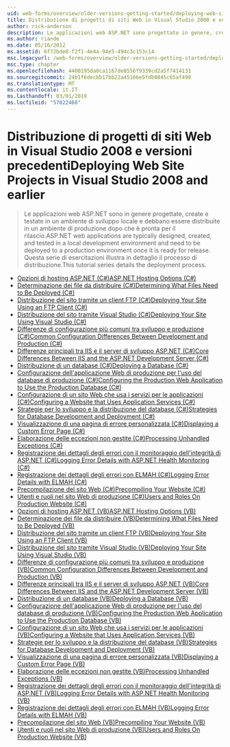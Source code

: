 ```yaml
---
uid: web-forms/overview/older-versions-getting-started/deploying-web-site-projects/index
title: Distribuzione di progetti di siti Web in Visual Studio 2008 e versioni precedenti | Microsoft Docs
author: rick-anderson
description: Le applicazioni web ASP.NET sono progettate in genere, creano e testati in un ambiente di sviluppo locale e devono essere distribuite a una o ambiente di produzione...
ms.author: riande
ms.date: 05/16/2012
ms.assetid: 6f72bde8-f2f1-4e4a-94e5-494c3c153c14
msc.legacyurl: /web-forms/overview/older-versions-getting-started/deploying-web-site-projects
msc.type: chapter
ms.openlocfilehash: 4400195da0ca1167de8556f9339cd2a5f7414131
ms.sourcegitcommit: 24b1f6decbb17bb22a45166e5fdb0845c65af498
ms.translationtype: MT
ms.contentlocale: it-IT
ms.lasthandoff: 03/01/2019
ms.locfileid: "57022468"
---
```

<a name="deploying-web-site-projects-in-visual-studio-2008-and-earlier"></a><span data-ttu-id="4ed3e-103">Distribuzione di progetti di siti Web in Visual Studio 2008 e versioni precedenti</span><span class="sxs-lookup"><span data-stu-id="4ed3e-103">Deploying Web Site Projects in Visual Studio 2008 and earlier</span></span>
====================
> <span data-ttu-id="4ed3e-104">Le applicazioni web ASP.NET sono in genere progettate, create e testate in un ambiente di sviluppo locale e debbano essere distribuite in un ambiente di produzione dopo che è pronta per il rilascio.</span><span class="sxs-lookup"><span data-stu-id="4ed3e-104">ASP.NET web applications are typically designed, created, and tested in a local development environment and need to be deployed to a production environment once it is ready for release.</span></span> <span data-ttu-id="4ed3e-105">Questa serie di esercitazioni illustra in dettaglio il processo di distribuzione.</span><span class="sxs-lookup"><span data-stu-id="4ed3e-105">This tutorial series details the deployment process.</span></span>


- [<span data-ttu-id="4ed3e-106">Opzioni di hosting ASP.NET (C#)</span><span class="sxs-lookup"><span data-stu-id="4ed3e-106">ASP.NET Hosting Options (C#)</span></span>](asp-net-hosting-options-cs.md)
- [<span data-ttu-id="4ed3e-107">Determinazione dei file da distribuire (C#)</span><span class="sxs-lookup"><span data-stu-id="4ed3e-107">Determining What Files Need to Be Deployed (C#)</span></span>](determining-what-files-need-to-be-deployed-cs.md)
- [<span data-ttu-id="4ed3e-108">Distribuzione del sito tramite un client FTP (C#)</span><span class="sxs-lookup"><span data-stu-id="4ed3e-108">Deploying Your Site Using an FTP Client (C#)</span></span>](deploying-your-site-using-an-ftp-client-cs.md)
- [<span data-ttu-id="4ed3e-109">Distribuzione del sito tramite Visual Studio (C#)</span><span class="sxs-lookup"><span data-stu-id="4ed3e-109">Deploying Your Site Using Visual Studio (C#)</span></span>](deploying-your-site-using-visual-studio-cs.md)
- [<span data-ttu-id="4ed3e-110">Differenze di configurazione più comuni tra sviluppo e produzione (C#)</span><span class="sxs-lookup"><span data-stu-id="4ed3e-110">Common Configuration Differences Between Development and Production (C#)</span></span>](common-configuration-differences-between-development-and-production-cs.md)
- [<span data-ttu-id="4ed3e-111">Differenze principali tra IIS e il server di sviluppo ASP.NET (C#)</span><span class="sxs-lookup"><span data-stu-id="4ed3e-111">Core Differences Between IIS and the ASP.NET Development Server (C#)</span></span>](core-differences-between-iis-and-the-asp-net-development-server-cs.md)
- [<span data-ttu-id="4ed3e-112">Distribuzione di un database (C#)</span><span class="sxs-lookup"><span data-stu-id="4ed3e-112">Deploying a Database (C#)</span></span>](deploying-a-database-cs.md)
- [<span data-ttu-id="4ed3e-113">Configurazione dell'applicazione Web di produzione per l'uso del database di produzione (C#)</span><span class="sxs-lookup"><span data-stu-id="4ed3e-113">Configuring the Production Web Application to Use the Production Database (C#)</span></span>](configuring-the-production-web-application-to-use-the-production-database-cs.md)
- [<span data-ttu-id="4ed3e-114">Configurazione di un sito Web che usa i servizi per le applicazioni (C#)</span><span class="sxs-lookup"><span data-stu-id="4ed3e-114">Configuring a Website that Uses Application Services (C#)</span></span>](configuring-a-website-that-uses-application-services-cs.md)
- [<span data-ttu-id="4ed3e-115">Strategie per lo sviluppo e la distribuzione del database (C#)</span><span class="sxs-lookup"><span data-stu-id="4ed3e-115">Strategies for Database Development and Deployment (C#)</span></span>](strategies-for-database-development-and-deployment-cs.md)
- [<span data-ttu-id="4ed3e-116">Visualizzazione di una pagina di errore personalizzata (C#)</span><span class="sxs-lookup"><span data-stu-id="4ed3e-116">Displaying a Custom Error Page (C#)</span></span>](displaying-a-custom-error-page-cs.md)
- [<span data-ttu-id="4ed3e-117">Elaborazione delle eccezioni non gestite (C#)</span><span class="sxs-lookup"><span data-stu-id="4ed3e-117">Processing Unhandled Exceptions (C#)</span></span>](processing-unhandled-exceptions-cs.md)
- [<span data-ttu-id="4ed3e-118">Registrazione dei dettagli degli errori con il monitoraggio dell'integrità di ASP.NET (C#)</span><span class="sxs-lookup"><span data-stu-id="4ed3e-118">Logging Error Details with ASP.NET Health Monitoring (C#)</span></span>](logging-error-details-with-asp-net-health-monitoring-cs.md)
- [<span data-ttu-id="4ed3e-119">Registrazione dei dettagli degli errori con ELMAH (C#)</span><span class="sxs-lookup"><span data-stu-id="4ed3e-119">Logging Error Details with ELMAH (C#)</span></span>](logging-error-details-with-elmah-cs.md)
- [<span data-ttu-id="4ed3e-120">Precompilazione del sito Web (C#)</span><span class="sxs-lookup"><span data-stu-id="4ed3e-120">Precompiling Your Website (C#)</span></span>](precompiling-your-website-cs.md)
- [<span data-ttu-id="4ed3e-121">Utenti e ruoli nel sito Web di produzione (C#)</span><span class="sxs-lookup"><span data-stu-id="4ed3e-121">Users and Roles On Production Website (C#)</span></span>](users-and-roles-on-the-production-website-cs.md)
- [<span data-ttu-id="4ed3e-122">Opzioni di hosting ASP.NET (VB)</span><span class="sxs-lookup"><span data-stu-id="4ed3e-122">ASP.NET Hosting Options (VB)</span></span>](asp-net-hosting-options-vb.md)
- [<span data-ttu-id="4ed3e-123">Determinazione dei file da distribuire (VB)</span><span class="sxs-lookup"><span data-stu-id="4ed3e-123">Determining What Files Need to Be Deployed (VB)</span></span>](determining-what-files-need-to-be-deployed-vb.md)
- [<span data-ttu-id="4ed3e-124">Distribuzione del sito tramite un client FTP (VB)</span><span class="sxs-lookup"><span data-stu-id="4ed3e-124">Deploying Your Site Using an FTP Client (VB)</span></span>](deploying-your-site-using-an-ftp-client-vb.md)
- [<span data-ttu-id="4ed3e-125">Distribuzione del sito tramite Visual Studio (VB)</span><span class="sxs-lookup"><span data-stu-id="4ed3e-125">Deploying Your Site Using Visual Studio (VB)</span></span>](deploying-your-site-using-visual-studio-vb.md)
- [<span data-ttu-id="4ed3e-126">Differenze di configurazione più comuni tra sviluppo e produzione (VB)</span><span class="sxs-lookup"><span data-stu-id="4ed3e-126">Common Configuration Differences Between Development and Production (VB)</span></span>](common-configuration-differences-between-development-and-production-vb.md)
- [<span data-ttu-id="4ed3e-127">Differenze principali tra IIS e il server di sviluppo ASP.NET (VB)</span><span class="sxs-lookup"><span data-stu-id="4ed3e-127">Core Differences Between IIS and the ASP.NET Development Server (VB)</span></span>](core-differences-between-iis-and-the-asp-net-development-server-vb.md)
- [<span data-ttu-id="4ed3e-128">Distribuzione di un database (VB)</span><span class="sxs-lookup"><span data-stu-id="4ed3e-128">Deploying a Database (VB)</span></span>](deploying-a-database-vb.md)
- [<span data-ttu-id="4ed3e-129">Configurazione dell'applicazione Web di produzione per l'uso del database di produzione (VB)</span><span class="sxs-lookup"><span data-stu-id="4ed3e-129">Configuring the Production Web Application to Use the Production Database (VB)</span></span>](configuring-the-production-web-application-to-use-the-production-database-vb.md)
- [<span data-ttu-id="4ed3e-130">Configurazione di un sito Web che usa i servizi per le applicazioni (VB)</span><span class="sxs-lookup"><span data-stu-id="4ed3e-130">Configuring a Website that Uses Application Services (VB)</span></span>](configuring-a-website-that-uses-application-services-vb.md)
- [<span data-ttu-id="4ed3e-131">Strategie per lo sviluppo e la distribuzione del database (VB)</span><span class="sxs-lookup"><span data-stu-id="4ed3e-131">Strategies for Database Development and Deployment (VB)</span></span>](strategies-for-database-development-and-deployment-vb.md)
- [<span data-ttu-id="4ed3e-132">Visualizzazione di una pagina di errore personalizzata (VB)</span><span class="sxs-lookup"><span data-stu-id="4ed3e-132">Displaying a Custom Error Page (VB)</span></span>](displaying-a-custom-error-page-vb.md)
- [<span data-ttu-id="4ed3e-133">Elaborazione delle eccezioni non gestite (VB)</span><span class="sxs-lookup"><span data-stu-id="4ed3e-133">Processing Unhandled Exceptions (VB)</span></span>](processing-unhandled-exceptions-vb.md)
- [<span data-ttu-id="4ed3e-134">Registrazione dei dettagli degli errori con il monitoraggio dell'integrità di ASP.NET (VB)</span><span class="sxs-lookup"><span data-stu-id="4ed3e-134">Logging Error Details with ASP.NET Health Monitoring (VB)</span></span>](logging-error-details-with-asp-net-health-monitoring-vb.md)
- [<span data-ttu-id="4ed3e-135">Registrazione dei dettagli degli errori con ELMAH (VB)</span><span class="sxs-lookup"><span data-stu-id="4ed3e-135">Logging Error Details with ELMAH (VB)</span></span>](logging-error-details-with-elmah-vb.md)
- [<span data-ttu-id="4ed3e-136">Precompilazione del sito Web (VB)</span><span class="sxs-lookup"><span data-stu-id="4ed3e-136">Precompiling Your Website (VB)</span></span>](precompiling-your-website-vb.md)
- [<span data-ttu-id="4ed3e-137">Utenti e ruoli nel sito Web di produzione (VB)</span><span class="sxs-lookup"><span data-stu-id="4ed3e-137">Users and Roles On Production Website (VB)</span></span>](users-and-roles-on-the-production-website-vb.md)
